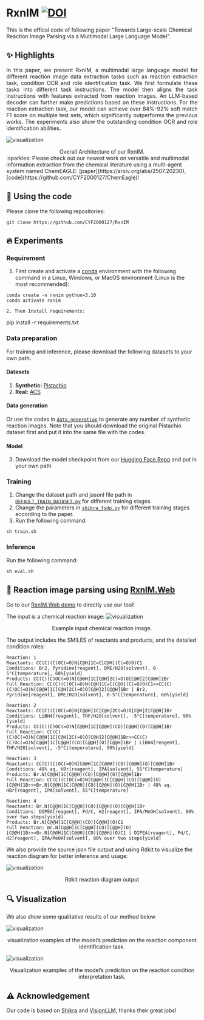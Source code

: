 # RxnIM [![DOI](https://zenodo.org/badge/DOI/10.5281/zenodo.14673458.svg)](https://doi.org/10.5281/zenodo.14673458)
This is the offical code of following paper "Towards Large-scale Chemical Reaction Image Parsing via a Multimodal Large Language Model".

## :sparkles: Highlights
<p align="justify">
In this paper, we present RxnIM, a multimodal large language model for different reaction image data extraction tasks such as reaction extraction task, condition OCR and role identification task. We first formulate these tasks into different task instructions. The model then aligns the task instructions with features extracted from reaction images. An LLM-based decoder can further make predictions based on these instructions. For the reaction extraction task, our model can achieve over 84%-92% soft match F1 score on multiple test sets, which significantly outperforms the previous works. 
The experiments also show the outstanding condition OCR and role identification abilities.
  
[comment]: <> ()
![visualization](figure/reactionllm.jpg)
<div align="center">
Overall Architecture of our RxnIM.
</div> 
:sparkles: Please check out our newest work on versatile and multimodal information extraction from the chemical literature using a multi-agent system named ChemEAGLE: [paper](https://arxiv.org/abs/2507.20230), [code](https://github.com/CYF2000127/ChemEagle)!

## :rocket: Using the code
Please clone the following repositories:
```
git clone https://github.com/CYF2000127/RxnIM
```




## :fire: Experiments

### Requirement

1. First create and activate a [conda](https://numdifftools.readthedocs.io/en/stable/how-to/create_virtual_env_with_conda.html) environment with the following command in a Linux, Windows, or MacOS environment (Linux is the most recommended):
```
conda create -n rxnim python=3.10
conda activate rxnim

2. Then Install requirements:
```
pip install -r requirements.txt

### Data preparation
For training and inference, please download the following datasets to your own path.

#### Datasets
1. **Synthetic:**  [Pistachio](https://huggingface.co/datasets/CYF200127/RxnIM/blob/main/reaction_images.zip)
2. **Real:**  [ACS](https://huggingface.co/datasets/CYF200127/RxnIM/blob/main/reaction_images.zip)

#### Data generation
Or use the codes in [`data_generation`](./data_generation) to generate any number of synthetic reaction images.
Note that you should download the original Pistachio dataset first and put it into the same file with the codes.

#### Model
3. Download the model checkpoint from our [Hugging Face Repo](https://huggingface.co/datasets/CYF200127/RxnIM/blob/main/RxnIM-7b.zip) and put in your own path 

### Training
1. Change the dataset path and jasonl file path in [`DEFAULT_TRAIN_DATASET.py`](./config/_base_/dataset/DEFAULT_TRAIN_DATASET.py) for different training stages.
2. Change the parameters in [`shikra_fsdp.py`](config/_base_/train/shikra_fsdp.py) for different training stages according to the paper.
3. Run the following command:
```
sh train.sh
```
 
### Inference
Run the following command:
```
sh eval.sh
```


## 🤗 Reaction image parsing using [RxnIM.Web](https://huggingface.co/spaces/CYF200127/RxnIM) 

Go to our [RxnIM.Web demo](https://huggingface.co/spaces/CYF200127/RxnIM) to directly use our tool!

The input is a chemical reaction image: 
![visualization](examples/1.png)
<div align="center",width="50">
Example input chemical reaction image.
</div> 

The output includes the SMILES of reactants and products, and the detailed condition roles:

``` 
Reaction: 1
Reactants: CC(C)(C)OC(=O)N[C@H]1C=C[C@H](C(=O)O)C1
Conditions: Br2, Pyridine[reagent], DME/H2O[solvent], 0-5°C[temperature], 68%[yield]
Products: CC(C)(C)OC(=O)N[C@@H]1C[C@H]2C(=O)O[C@H]2[C@@H]1Br
Full Reaction: CC(C)(C)OC(=O)N[C@H]1C=C[C@H](C(=O)O)C1>>CC(C)(C)OC(=O)N[C@@H]1C[C@H]2C(=O)O[C@H]2[C@@H]1Br | Br2, Pyridine[reagent], DME/H2O[solvent], 0-5°C[temperature], 68%[yield]

Reaction: 2
Reactants: CC(C)(C)OC(=O)N[C@@H]1C[C@H]2C(=O)O[C@H]2[C@@H]1Br
Conditions: LiBH4[reagent], THF/H2O[solvent], -5°C[temperature], 90%[yield]
Products: CC(C)(C)OC(=O)N[C@@H]1C[C@@H](CO)[C@@H](O)[C@@H]1Br
Full Reaction: CC(C)(C)OC(=O)N[C@@H]1C[C@H]2C(=O)O[C@H]2[C@@H]1Br>>CC(C)(C)OC(=O)N[C@@H]1C[C@@H](CO)[C@@H](O)[C@@H]1Br | LiBH4[reagent], THF/H2O[solvent], -5°C[temperature], 90%[yield]

Reaction: 3
Reactants: CC(C)(C)OC(=O)N[C@@H]1C[C@@H](CO)[C@@H](O)[C@@H]1Br
Conditions: 48% aq. HBr[reagent], IPA[solvent], 55°C[temperature]
Products: Br.N[C@@H]1C[C@@H](CO)[C@@H](O)[C@@H]1Br
Full Reaction: CC(C)(C)OC(=O)N[C@@H]1C[C@@H](CO)[C@@H](O)[C@@H]1Br>>Br.N[C@@H]1C[C@@H](CO)[C@@H](O)[C@@H]1Br | 48% aq. HBr[reagent], IPA[solvent], 55°C[temperature]

Reaction: 4
Reactants: Br.N[C@@H]1C[C@@H](CO)[C@@H](O)[C@@H]1Br
Conditions: DIPEA[reagent], Pd/C, H2[reagent], IPA/MeOH[solvent], 80% over two steps[yield]
Products: Br.N[C@@H]1C[C@@H](CO)[C@@H](O)C1
Full Reaction: Br.N[C@@H]1C[C@@H](CO)[C@@H](O)[C@@H]1Br>>Br.N[C@@H]1C[C@@H](CO)[C@@H](O)C1 | DIPEA[reagent], Pd/C, H2[reagent], IPA/MeOH[solvent], 80% over two steps[yield] 
```

We also provide the source json file output and using Rdkit to visualize the reaction diagram for better inference and usage:

![visualization](examples/02.png)
<div align="center",width="50">
Rdkit reaction diagram output
</div> 



## :mag: Visualization
We also show some qualitative results of our method below

![visualization](examples/03.png)
<div align="center">
visualization examples of the model’s prediction on the reaction component identification task.
</div> 


![visualization](examples/04.png)
<div align="center">
Visualization examples of the model’s prediction on the reaction condition interpretation task.
</div> 

 


## :warning: Acknowledgement
Our code is based on [Shikra](https://github.com/shikras/shikra) and [VisionLLM](https://github.com/OpenGVLab/VisionLLM), thanks their great jobs!

